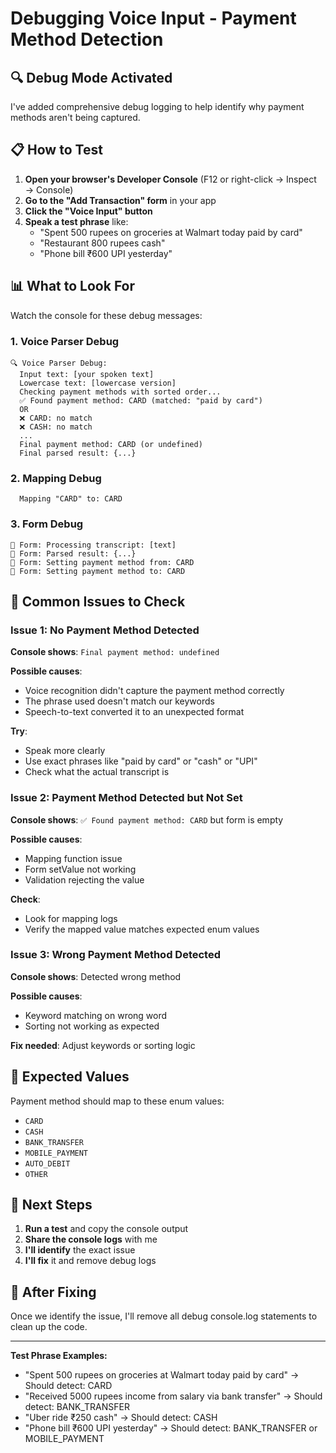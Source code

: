 # Debugging Voice Input - Payment Method Detection

## 🔍 Debug Mode Activated

I've added comprehensive debug logging to help identify why payment methods aren't being captured. 

## 📋 How to Test

1. **Open your browser's Developer Console** (F12 or right-click → Inspect → Console)
2. **Go to the "Add Transaction" form** in your app
3. **Click the "Voice Input" button**
4. **Speak a test phrase** like:
   - "Spent 500 rupees on groceries at Walmart today paid by card"
   - "Restaurant 800 rupees cash"
   - "Phone bill ₹600 UPI yesterday"

## 📊 What to Look For

Watch the console for these debug messages:

### 1. Voice Parser Debug
```
🔍 Voice Parser Debug:
  Input text: [your spoken text]
  Lowercase text: [lowercase version]
  Checking payment methods with sorted order...
  ✅ Found payment method: CARD (matched: "paid by card")
  OR
  ❌ CARD: no match
  ❌ CASH: no match
  ...
  Final payment method: CARD (or undefined)
  Final parsed result: {...}
```

### 2. Mapping Debug
```
  Mapping "CARD" to: CARD
```

### 3. Form Debug
```
🎤 Form: Processing transcript: [text]
🎤 Form: Parsed result: {...}
🎤 Form: Setting payment method from: CARD
🎤 Form: Setting payment method to: CARD
```

## 🔧 Common Issues to Check

### Issue 1: No Payment Method Detected
**Console shows**: `Final payment method: undefined`

**Possible causes**:
- Voice recognition didn't capture the payment method correctly
- The phrase used doesn't match our keywords
- Speech-to-text converted it to an unexpected format

**Try**:
- Speak more clearly
- Use exact phrases like "paid by card" or "cash" or "UPI"
- Check what the actual transcript is

### Issue 2: Payment Method Detected but Not Set
**Console shows**: `✅ Found payment method: CARD` but form is empty

**Possible causes**:
- Mapping function issue
- Form setValue not working
- Validation rejecting the value

**Check**:
- Look for mapping logs
- Verify the mapped value matches expected enum values

### Issue 3: Wrong Payment Method Detected
**Console shows**: Detected wrong method

**Possible causes**:
- Keyword matching on wrong word
- Sorting not working as expected

**Fix needed**: Adjust keywords or sorting logic

## 🎯 Expected Values

Payment method should map to these enum values:
- `CARD`
- `CASH`
- `BANK_TRANSFER`
- `MOBILE_PAYMENT`
- `AUTO_DEBIT`
- `OTHER`

## 📝 Next Steps

1. **Run a test** and copy the console output
2. **Share the console logs** with me
3. **I'll identify** the exact issue
4. **I'll fix** it and remove debug logs

## 🧹 After Fixing

Once we identify the issue, I'll remove all debug console.log statements to clean up the code.

---

**Test Phrase Examples:**
- "Spent 500 rupees on groceries at Walmart today paid by card" → Should detect: CARD
- "Received 5000 rupees income from salary via bank transfer" → Should detect: BANK_TRANSFER
- "Uber ride ₹250 cash" → Should detect: CASH
- "Phone bill ₹600 UPI yesterday" → Should detect: BANK_TRANSFER or MOBILE_PAYMENT

